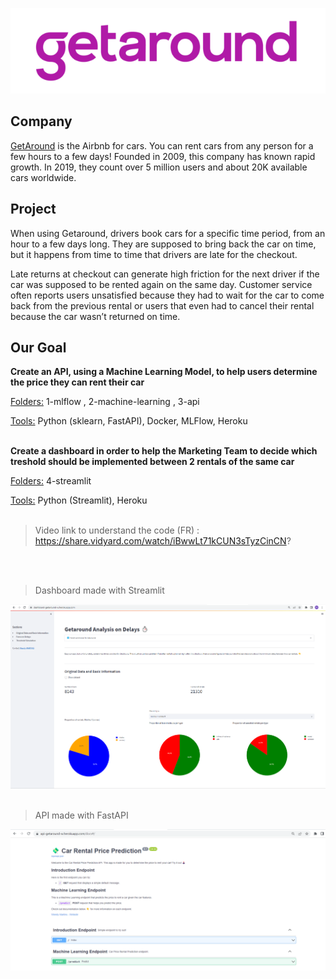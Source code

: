 <p align="center">
  <img src='getaround.png'>
</p>

## Company

[GetAround](https://fr.getaround.com/) is the Airbnb for cars. You can rent cars from any person for a few hours to a few days! Founded in 2009, this company has known rapid growth. In 2019, they count over 5 million users and about 20K available cars worldwide. 


## Project

When using Getaround, drivers book cars for a specific time period, from an hour to a few days long. They are supposed to bring back the car on time, but it happens from time to time that drivers are late for the checkout.

Late returns at checkout can generate high friction for the next driver if the car was supposed to be rented again on the same day. Customer service often reports users unsatisfied because they had to wait for the car to come back from the previous rental or users that even had to cancel their rental because the car wasn’t returned on time.


## Our Goal

**Create an API, using a Machine Learning Model, to help users determine the price they can rent their car**

<ins>Folders:</ins> 1-mlflow , 2-machine-learning , 3-api

<ins>Tools:</ins> Python (sklearn, FastAPI), Docker, MLFlow, Heroku      
<br>

**Create a dashboard in order to help the Marketing Team to decide which treshold should be implemented between 2 rentals of the same car**

<ins>Folders:</ins> 4-streamlit

<ins> Tools:</ins> Python (Streamlit), Heroku
<br>
<br>

> Video link to understand the code (FR) :  https://share.vidyard.com/watch/iBwwLt71kCUN3sTyzCinCN?

<br>
<br>

> Dashboard made with Streamlit
<img src='dashboard-screenshot.png'>
<br>
<br>

> API made with FastAPI
<img src='api-screenshot.png'>